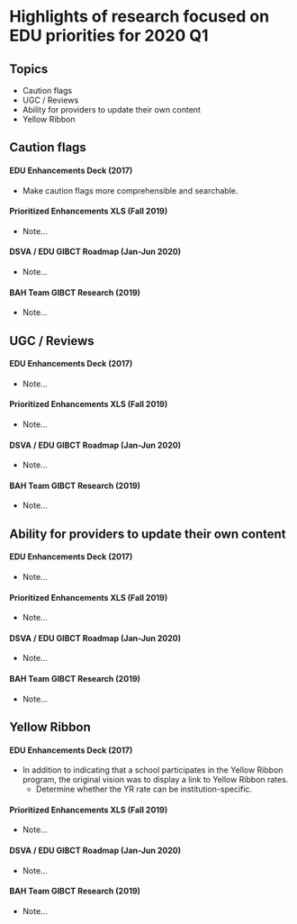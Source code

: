 # Highlights of research focused on EDU priorities for 2020 Q1

## Topics
* Caution flags
* UGC / Reviews
* Ability for providers to update their own content
* Yellow Ribbon


## Caution flags

#### EDU Enhancements Deck (2017)
* Make caution flags more comprehensible and searchable.

#### Prioritized Enhancements XLS (Fall 2019)
* Note...

#### DSVA / EDU GIBCT Roadmap (Jan-Jun 2020)
* Note...

#### BAH Team GIBCT Research (2019)
* Note...

## UGC / Reviews

#### EDU Enhancements Deck (2017)
* Note...

#### Prioritized Enhancements XLS (Fall 2019)
* Note...

#### DSVA / EDU GIBCT Roadmap (Jan-Jun 2020)
* Note...

#### BAH Team GIBCT Research (2019)
* Note...


## Ability for providers to update their own content

#### EDU Enhancements Deck (2017)
* Note...

#### Prioritized Enhancements XLS (Fall 2019)
* Note...

#### DSVA / EDU GIBCT Roadmap (Jan-Jun 2020)
* Note...

#### BAH Team GIBCT Research (2019)
* Note...


## Yellow Ribbon

#### EDU Enhancements Deck (2017)
* In addition to indicating that a school participates in the Yellow Ribbon program, the original vision was to display a link to Yellow Ribbon rates. 
  * Determine whether the YR rate can be institution-specific.

#### Prioritized Enhancements XLS (Fall 2019)
* Note...

#### DSVA / EDU GIBCT Roadmap (Jan-Jun 2020)
* Note...

#### BAH Team GIBCT Research (2019)
* Note...
